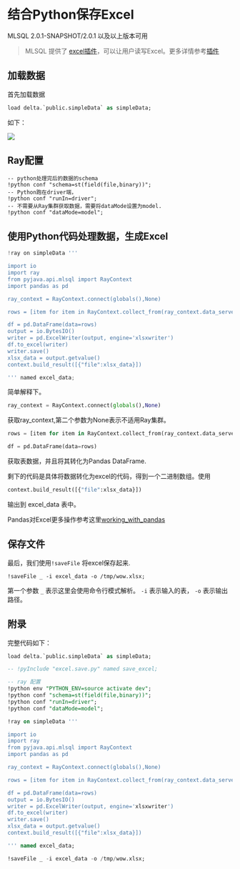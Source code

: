 # 结合Python保存Excel

MLSQL 2.0.1-SNAPSHOT/2.0.1 以及以上版本可用

> MLSQL 提供了 [excel插件](https://github.com/allwefantasy/mlsql-plugins/tree/master/mlsql-excel)，可以让用户读写Excel。更多详情参考[插件](http://docs.mlsql.tech/mlsql-engine/plugin/)

## 加载数据

首先加载数据

```sql
load delta.`public.simpleData` as simpleData;
```

如下：

![](http://docs.mlsql.tech/upload_images/4b50b955-3efe-4ade-beee-dbbac8cf4c3b.png)


## Ray配置

```
-- python处理完后的数据的schema
!python conf "schema=st(field(file,binary))";
-- Python跑在driver端，
!python conf "runIn=driver";
-- 不需要从Ray集群获取数据，需要将dataMode设置为model.
!python conf "dataMode=model";
```

## 使用Python代码处理数据，生成Excel

```python
!ray on simpleData '''

import io
import ray
from pyjava.api.mlsql import RayContext
import pandas as pd

ray_context = RayContext.connect(globals(),None)

rows = [item for item in RayContext.collect_from(ray_context.data_servers())]

df = pd.DataFrame(data=rows)
output = io.BytesIO()
writer = pd.ExcelWriter(output, engine='xlsxwriter')
df.to_excel(writer)
writer.save()
xlsx_data = output.getvalue()
context.build_result([{"file":xlsx_data}])

''' named excel_data;
```

简单解释下。

```python
ray_context = RayContext.connect(globals(),None)
```

获取ray_context,第二个参数为None表示不适用Ray集群。

```python
rows = [item for item in RayContext.collect_from(ray_context.data_servers())]

df = pd.DataFrame(data=rows)
```

获取表数据，并且将其转化为Pandas DataFrame.

剩下的代码是具体将数据转化为excel的代码，得到一个二进制数组。使用

```python
context.build_result([{"file":xlsx_data}])
```

输出到 excel_data 表中。

Pandas对Excel更多操作参考这里[working_with_pandas](https://xlsxwriter.readthedocs.io/working_with_pandas.html)

## 保存文件

最后，我们使用`!saveFile` 将excel保存起来.

```shell
!saveFile _ -i excel_data -o /tmp/wow.xlsx;
```

第一个参数  `_` 表示这里会使用命令行模式解析。 `-i` 表示输入的表， `-o` 表示输出路径。

## 附录

完整代码如下：

```sql
load delta.`public.simpleData` as simpleData;

-- !pyInclude "excel.save.py" named save_excel;

-- ray 配置
!python env "PYTHON_ENV=source activate dev";
!python conf "schema=st(field(file,binary))";
!python conf "runIn=driver";
!python conf "dataMode=model";

!ray on simpleData '''

import io
import ray
from pyjava.api.mlsql import RayContext
import pandas as pd

ray_context = RayContext.connect(globals(),None)

rows = [item for item in RayContext.collect_from(ray_context.data_servers())]

df = pd.DataFrame(data=rows)
output = io.BytesIO()
writer = pd.ExcelWriter(output, engine='xlsxwriter')
df.to_excel(writer)
writer.save()
xlsx_data = output.getvalue()
context.build_result([{"file":xlsx_data}])

''' named excel_data;

!saveFile _ -i excel_data -o /tmp/wow.xlsx;


```





